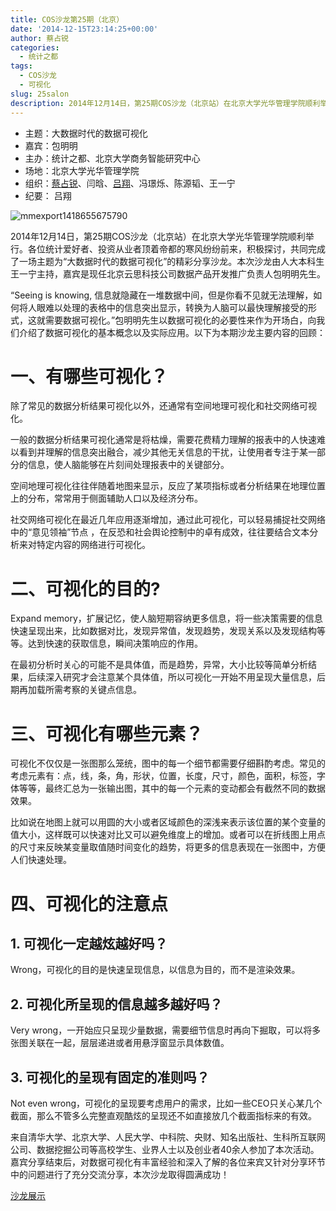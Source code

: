 ```yaml
---
title: COS沙龙第25期（北京）
date: '2014-12-15T23:14:25+00:00'
author: 蔡占锐
categories:
  - 统计之都
tags:
  - COS沙龙
  - 可视化
slug: 25salon
description: 2014年12月14日，第25期COS沙龙（北京站）在北京大学光华管理学院顺利举行。各位统计爱好者、投资从业者顶着帝都的寒风纷纷前来，积极探讨，共同完成了一场主题为“大数据时代的数据可视化”的精彩分享沙龙。本次沙龙由人大本科生王一宁主持，嘉宾是现任北京云思科技公司数据产品开发推广负责人包明明先生.
---
```


  * 主题：大数据时代的数据可视化
  * 嘉宾：包明明
  * 主办：统计之都、北京大学商务智能研究中心
  * 场地：北京大学光华管理学院
  * 组织：[蔡占锐](http://weibo.com/3264504301/profile?rightmod=1&wvr=6&mod=personinfo)、闫晗、[吕翔](http://weibo.com/u/5340259059?from=myfollow_all)、冯璟烁、陈源韬、王一宁
  * 纪要： 吕翔

![mmexport1418655675790](https://cos.name/wp-content/uploads/2014/12/mmexport1418655675790.jpg)

2014年12月14日，第25期COS沙龙（北京站）在北京大学光华管理学院顺利举行。各位统计爱好者、投资从业者顶着帝都的寒风纷纷前来，积极探讨，共同完成了一场主题为“大数据时代的数据可视化”的精彩分享沙龙。本次沙龙由人大本科生王一宁主持，嘉宾是现任北京云思科技公司数据产品开发推广负责人包明明先生。

“Seeing is knowing, 信息就隐藏在一堆数据中间，但是你看不见就无法理解，如何将人眼难以处理的表格中的信息突出显示，转换为人脑可以最快理解接受的形式，这就需要数据可视化。”包明明先生以数据可视化的必要性来作为开场白，向我们介绍了数据可视化的基本概念以及实际应用。以下为本期沙龙主要内容的回顾：

# 一、有哪些可视化？

除了常见的数据分析结果可视化以外，还通常有空间地理可视化和社交网络可视化。
  
一般的数据分析结果可视化通常是将枯燥，需要花费精力理解的报表中的人快速难以看到并理解的信息突出融合，减少其他无关信息的干扰，让使用者专注于某一部分的信息，使人脑能够在片刻间处理报表中的关键部分。
  
空间地理可视化往往伴随着地图来显示，反应了某项指标或者分析结果在地理位置上的分布，常常用于侧面辅助人口以及经济分布。
  
社交网络可视化在最近几年应用逐渐增加，通过此可视化，可以轻易捕捉社交网络中的“意见领袖”节点 ，在反恐和社会舆论控制中的卓有成效，往往要结合文本分析来对特定内容的网络进行可视化。

# 二、可视化的目的?

Expand memory，扩展记忆，使人脑短期容纳更多信息，将一些决策需要的信息快速呈现出来，比如数据对比，发现异常值，发现趋势，发现关系以及发现结构等等。达到快速的获取信息，瞬间决策响应的作用。

在最初分析时关心的可能不是具体值，而是趋势，异常，大小比较等简单分析结果，后续深入研究才会注意某个具体值，所以可视化一开始不用呈现大量信息，后期再加载所需考察的关键点信息。

# 三、可视化有哪些元素？

可视化不仅仅是一张图那么笼统，图中的每一个细节都需要仔细斟酌考虑。常见的考虑元素有：点，线，条，角，形状，位置，长度，尺寸，颜色，面积，标签，字体等等，最终汇总为一张输出图，其中的每一个元素的变动都会有截然不同的数据效果。

比如说在地图上就可以用圆的大小或者区域颜色的深浅来表示该位置的某个变量的值大小，这样既可以快速对比又可以避免维度上的增加。或者可以在折线图上用点的尺寸来反映某变量取值随时间变化的趋势，将更多的信息表现在一张图中，方便人们快速处理。

# 四、可视化的注意点

## 1. 可视化一定越炫越好吗？
  
Wrong，可视化的目的是快速呈现信息，以信息为目的，而不是渲染效果。

## 2. 可视化所呈现的信息越多越好吗？
  
Very wrong，一开始应只呈现少量数据，需要细节信息时再向下掘取，可以将多张图关联在一起，层层递进或者用悬浮窗显示具体数值。

## 3. 可视化的呈现有固定的准则吗？
  
Not even wrong，可视化的呈现要考虑用户的需求，比如一些CEO只关心某几个截面，那么不管多么完整直观酷炫的呈现还不如直接放几个截面指标来的有效。

来自清华大学、北京大学、人民大学、中科院、央财、知名出版社、生科所互联网公司、数据挖掘公司等高校学生、业界人士以及创业者40余人参加了本次活动。嘉宾分享结束后，对数据可视化有丰富经验和深入了解的各位来宾又针对分享环节中的问题进行了充分交流分享，本次沙龙取得圆满成功！

[沙龙展示](http://pan.baidu.com/s/1sj7EfgD "沙龙展示")
